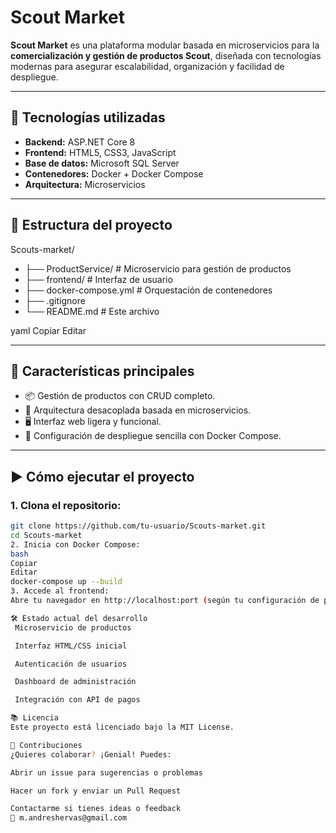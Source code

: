 ﻿# Scout Market

**Scout Market** es una plataforma modular basada en microservicios para la **comercialización y gestión de productos Scout**, diseñada con tecnologías modernas para asegurar escalabilidad, organización y facilidad de despliegue.

---

## 🔧 Tecnologías utilizadas

- **Backend:** ASP.NET Core 8
- **Frontend:** HTML5, CSS3, JavaScript
- **Base de datos:** Microsoft SQL Server
- **Contenedores:** Docker + Docker Compose
- **Arquitectura:** Microservicios

---

## 📁 Estructura del proyecto

Scouts-market/
- ├── ProductService/ # Microservicio para gestión de productos
- ├── frontend/ # Interfaz de usuario
- ├── docker-compose.yml # Orquestación de contenedores
- ├── .gitignore
- └── README.md # Este archivo

yaml
Copiar
Editar

---

## 🚀 Características principales

- 📦 Gestión de productos con CRUD completo.
- 🧩 Arquitectura desacoplada basada en microservicios.
- 🖥️ Interfaz web ligera y funcional.
- 📂 Configuración de despliegue sencilla con Docker Compose.

---

## ▶️ Cómo ejecutar el proyecto

### 1. Clona el repositorio:

```bash
git clone https://github.com/tu-usuario/Scouts-market.git
cd Scouts-market
2. Inicia con Docker Compose:
bash
Copiar
Editar
docker-compose up --build
3. Accede al frontend:
Abre tu navegador en http://localhost:port (según tu configuración de puertos).

🛠️ Estado actual del desarrollo
 Microservicio de productos

 Interfaz HTML/CSS inicial

 Autenticación de usuarios

 Dashboard de administración

 Integración con API de pagos

📚 Licencia
Este proyecto está licenciado bajo la MIT License.

🤝 Contribuciones
¿Quieres colaborar? ¡Genial! Puedes:

Abrir un issue para sugerencias o problemas

Hacer un fork y enviar un Pull Request

Contactarme si tienes ideas o feedback
📧 m.andreshervas@gmail.com

